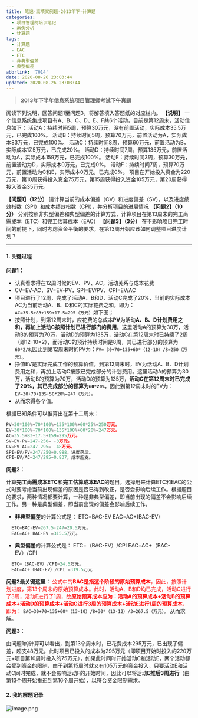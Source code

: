 ```yaml
---
title: 笔记-高项案例题-2013年下-计算题
categories:
  - 项目管理的培训笔记
  - 案例分析
  - 计算题
tags:
  - 计算题
  - EAC
  - ETC
  - 非典型偏差
  - 典型偏差
abbrlink: '7014'
date: 2020-08-26 23:03:44
updated: 2020-08-26 23:03:44
---
```


> **2013年下半年信息系统项目管理师考试下午真题**

阅读下列说明，回答问题1至问题3，将解答填入答题纸的对应栏内。
**【说明】**
一个信息系统集成项目有A、B、C、D、E、F共6个活动，目前是第12周末，活动信息如下：
活动A：持续时间5周，预算30万元，没有前置活动，实际成本35.5万元，已完成100%。
活动B：持续时间5周，预算70万元，前置活动为A，实际成本83万元，已完成100%。
活动C：持续时间8周，预算60万元，前置活动为B，实际成本17.5万元，已完成20%。
活动D：持续时间7周，预算135万元，前置活动为A，实际成本159万元，已完成100%。
活动E：持续时间3周，预算30万元，前置活动为D，实际成本0万元，已完成0%。
活动F：持续时间7周，预算70万元，前置活动为C和E，实际成本0万元，已完成0%。
项目在开始投入资金为220万元，第10周获得投入资金75万元，第15周获得投入资金105万元，第20周获得投入资金35万元。

**【问题1】（12分）**
请计算当前的成本偏差（CV）和进度偏差（SV），以及进度绩效指数（SPI）和成本绩效指数（CPI），并分析项目的进展情况
**【问题2】（10分）**
分别按照非典型偏差和典型偏差的计算方式，计算项目在第13周末的完工尚需成本（ETC）和完工估算成本（EAC）
**【问题3】（3分）**
在不影响项目完工时间的前提下，同时考虑资金平衡的要求，在第13周开始应该如何调整项目进度计划？

<!-- more -->

---

#### 1. 关键过程

**问题1：**

- 认真看求得在12周时候的EV、PV、AC，活动关系与成本花费
- CV=EV-AC，SV=EV-PV，SPI=EV/PV，CPI=EV/AC
- 项目进行了12周，完成了活动A、B和D，活动C完成了20%，当前的实际成本AC为当前活动A、B、D和C的实际花费之和，即为：`AC=35.5+83+159+17.5=295（万元）`如下图；
- 按照计划，到第12周末时，应花费的总成本**PV**为活动**A、B、D计划费用之和，再加上活动C按照计划已进行部门的费用**。这里活动A的预算为30万，活动B的预算为70万，活动D的预算为135万，活动C在第12周末时已持续了2周（即12-10=2），而活动C的预计持续时间是8周，其已进行部分的预算为`60*2/8`,因此到第12周末时的PV为：`PV= 30+70+135+60*（12-10）/8=250（万元）`。
- 挣值EV是实际完成工作的预算价值，到第12周末时，EV为活动A、B、D计划费用之和，再加上活动C按照已完成部分的计划费用。这里活动A的预算为30万，活动B的预算为70万，活动D的预算为135万，**活动C在第12周末时已完成了20%，其已完成部分的预算为`60*20%`**，因此到第12周末时的EV为：`EV=30+70+135+50*20%=247（万元）`。
- 从而求得各个值。

根据已知条件可以推算出在第十二周末：

``` javascript
PV=30*100%+70*100%+135*100%+60*25%=250万元。
EV=30*100%+70*100%+135*100%+60*20%=247万元。
AC=35.5+83+17.5+159=295万元。
SV=EV-PV=247-250= -3万元。
CV=EV-AC=247-295= -48万元。
SPI=EV/PV=247/250=0.988，进度落后。
CPI=EV/AC=247/295=0.837，成本超支。
```

**问题2：**

计算**完工尚需成本ETC**和**完工估算成本EAC**的题目，选择用来计算ETC和EAC的公式时要考虑当前出现偏差的原因是否已得到改正，是否会影响后续工作。根据题目的要求，两种情况都要计算，一种是非典型偏差，即当前出现的偏差不会影响后续工作。另一种是典型偏差，即当前出现的偏差会影响后续工作。

- **非典型偏差**的计算公式是：
  ETC=BAC-EV
  EAC=AC+(BAC-EV)

``` javascript
  ETC=BAC-EV=267.5-247=20.5万元。
  EAC=AC+ BAC-EV =315.5万元。
```

- **典型偏差**的计算公式是：
  ETC=（BAC-EV）/CPI
  EAC=AC+（BAC-EV）/CPI

``` javascript
  ETC=（BAC-EV）/CPI=24.5万元。
  EAC=AC+（BAC-EV）/CPI =319.5万元
```

**问题2最关键这里：**
<span style='color:red'>公式中的**BAC是指这个阶段的原始预算成本**，因此，按照计划进度，第13个周末的原始预算成本。此时，活动A、B和D均已完成，活动C进行了3周，活动E进行了1周，故**原始预算成本应为：活动A的预算成本+活动B的预算成本+活动D的预算成本+活动C进行3周的预算成本+活动E进行1周的预算成本**，即为：</span>
`BAC=30+70+135+60*（13-10）/8+30*（13-12）/3=267.5（万元）。` 从而求解。

**问题3：**

由问题1的计算可以看出，到第13个周末时，已花费成本295万元，已出现了偏差，超支48万元。此时项目已投入的成本为295万元（即项目开始时投入的220万元+项目第10周时投入的75万元），如果此时同时开始活动C和活动E，两个活动都会受到资金的限制，由于到第15周时就又有105万元的资金投入，只要活动E和活动C同时完成，就不会影响活动F的开始时间，因此可以将活动**E推后3周进行**（由第13个周开始推迟到第16个周开始），以符合资金限制需求。

#### 2. 我的解题记录

![image.png](https://i.loli.net/2020/08/26/VCnr7S2fQAW9zTa.png)
